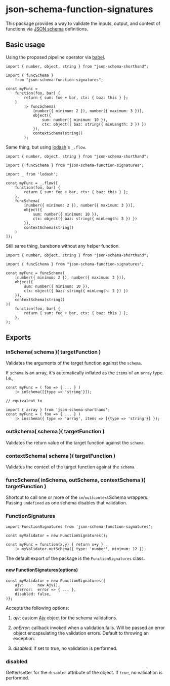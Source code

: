 # json-schema-function-signatures 

This package provides a way to validate the inputs, output, and context 
of functions via [JSON schema](https://json-schema.org) definitions.

## Basic usage

Using the proposed pipeline operator via [babel](https://www.npmjs.com/package/@babel/plugin-proposal-pipeline-operator).


    import { number, object, string } from "json-schema-shorthand";

    import { funcSchema } 
        from "json-schema-function-signatures";

    const myFunc =
        function(foo, bar) {
            return { sum: foo + bar, ctx: { baz: this } };
        }
            |> funcSchema(
                [number({ minimum: 2 }), number({ maximum: 3 })],
                object({
                    sum: number({ minimum: 10 }),
                    ctx: object({ baz: string({ minLength: 3 }) })
                }),
                contextSchema(string()
            );


Same thing, but using [lodash](https://github.com/lodash)'s `_.flow`.

    import { number, object, string } from "json-schema-shorthand";

    import { funcSchema } from "json-schema-function-signatures";

    import _ from 'lodash';

    const myFunc = _.flow([
        function(foo, bar) {
            return { sum: foo + bar, ctx: { baz: this } };
        },
        funcSchema(
            [number({ minimum: 2 }), number({ maximum: 3 })],
            object({
                sum: number({ minimum: 10 }),
                ctx: object({ baz: string({ minLength: 3 }) })
            }),
            contextSchema(string()
        )
    ]);

Still same thing, barebone without any helper function.

    import { number, object, string } from "json-schema-shorthand";

    import { funcSchema } from "json-schema-function-signatures";

    const myFunc = funcSchema(
        [number({ minimum: 2 }), number({ maximum: 3 })],
        object({
            sum: number({ minimum: 10 }),
            ctx: object({ baz: string({ minLength: 3 }) })
        }),
        contextSchema(string()
    )(
        function(foo, bar) {
            return { sum: foo + bar, ctx: { baz: this } };
        },
    );


## Exports

### inSchema( schema )( targetFunction )

Validates the arguments of the target function against the `schema`. 

If `schema` is an array, it's automatically inflated as the `items` of 
an `array` type. I.e.,

    const myFunc = ( foo => { ... } )
        |> inSchema([{type => 'string'}]);

    // equivalent to 

    import { array } from 'json-schema-shorthand';
    const myFunc = ( foo => { ... } )
        |> inschema({ type => 'array', items => [{type => 'string'}] });


### outSchema( schema )( targetFunction )

Validates the return value of the target function against the `schema`. 

### contextSchema( schema )( targetFunction )

Validates the context of the target function against the `schema`. 

### funcSchema( inSchema, outSchema, contextSchema )( targetFunction )

Shortcut to call one or more of the `in`/`out`/`context`Schema wrappers.
Passing `undefined` as one schema disables that validation.

### FunctionSignatures 

    import FunctionSignatures from 'json-schema-function-signatures';

    const myValidator = new FunctionSignatures();

    const myFunc = function(x,y) { return x+y }
        |> myValidator.outSchema({ type: 'number', minimum: 12 });

The default export of the package is the `FunctionSignatures` class.

#### new FunctionSignatures(options) 

    const myValidator = new FunctionSignatures({
        ajv:      new Ajv(),
        onError:  error => { ... },
        disabled: false,
    )};

Accepts the following options:

1. *ajv*: custom [Ajv](https://github.com/epoberezkin/ajv) 
object for the schema validations.

1. *onError*: callback invoked when a validation fails. Will be passed
    an error object encapsulating the validation errors. Default to throwing an
   exception.

1. *disabled*: if set to true, no validation is performed.

### disabled 

Getter/setter for the `disabled` attribute of the object. If `true`, no
validation is performed.

